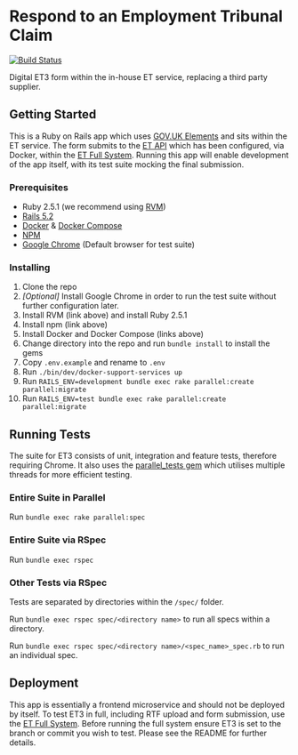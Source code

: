 # Respond to an Employment Tribunal Claim
[![Build Status](https://travis-ci.org/ministryofjustice/et3.svg?branch=develop)](https://travis-ci.org/ministryofjustice/et3)

Digital ET3 form within the in-house ET service, replacing a third party supplier.

## Getting Started
This is a Ruby on Rails app which uses [GOV.UK Elements](https://github.com/alphagov/govuk_elements) and sits within the ET service.
The form submits to the [ET API](https://github.com/ministryofjustice/et_api) which has been configured, via Docker, within the [ET Full System](https://github.com/ministryofjustice/et-full-system).
Running this app will enable development of the app itself, with its test suite mocking the final submission.

### Prerequisites
* Ruby 2.5.1 (we recommend using [RVM](https://rvm.io/))
* [Rails 5.2](https://rubygems.org/gems/rails)
* [Docker](https://docs.docker.com/install/) & [Docker Compose](https://docs.docker.com/compose/install/)
* [NPM](https://www.npmjs.com/get-npm)
* [Google Chrome](https://www.google.com/chrome/) (Default browser for test suite)

### Installing
1) Clone the repo
1) _[Optional]_ Install Google Chrome in order to run the test suite without further configuration later.
1) Install RVM (link above) and install Ruby 2.5.1
1) Install npm (link above)
1) Install Docker and Docker Compose (links above)
1) Change directory into the repo and run `bundle install` to install the gems
1) Copy `.env.example` and rename to `.env`
1) Run `./bin/dev/docker-support-services up`
1) Run `RAILS_ENV=development bundle exec rake parallel:create parallel:migrate`
1) Run `RAILS_ENV=test bundle exec rake parallel:create parallel:migrate`

## Running Tests

The suite for ET3 consists of unit, integration and feature tests, therefore requiring Chrome.
It also uses the [parallel_tests gem](https://github.com/grosser/parallel_tests) which utilises multiple threads for more efficient testing.

### Entire Suite in Parallel

Run `bundle exec rake parallel:spec`

### Entire Suite via RSpec

Run `bundle exec rspec`

### Other Tests via RSpec

Tests are separated by directories within the `/spec/` folder.

Run `bundle exec rspec spec/<directory name>` to run all specs within a directory.

Run `bundle exec rspec spec/<directory name>/<spec_name>_spec.rb` to run an individual spec.

## Deployment

This app is essentially a frontend microservice and should not be deployed by itself.
To test ET3 in full, including RTF upload and form submission, use the [ET Full System](https://github.com/ministryofjustice/et-full-system).
Before running the full system ensure ET3 is set to the branch or commit you wish to test.
Please see the README for further details.
